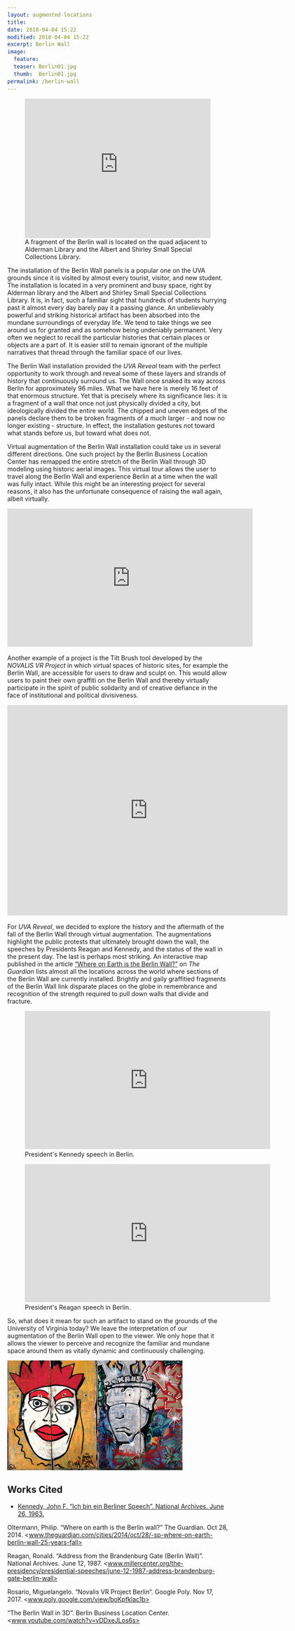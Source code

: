 ```yaml
---
layout: augmented-locations
title:
date: 2018-04-04 15:22
modified: 2018-04-04 15:22
excerpt: Berlin Wall
image:
  feature:
  teaser: Berlin01.jpg
  thumb:  Berlin01.jpg
permalink: /berlin-wall
---
```



<style>.embed-container {position: relative; padding-bottom: 75%; height: 0; max-width: 100%;} .embed-container iframe, .embed-container object, .embed-container iframe{position: absolute; top: 0; left: 0; width: 100%; height: 100%;} small{position: absolute; z-index: 40; bottom: 0; margin-bottom: -15px;}</style>
<figure>
<div class="embed-container">
<iframe width="800" height="600" frameborder="0" scrolling="no" marginheight="0" marginwidth="0" title="PraxisMap" src="https://uvalibrary.maps.arcgis.com/apps/Embed/index.html?webmap=cd441159531b40eeb560cc8bd82e3126&extent=-78.504304,38.036906,-78.506304,38.034906">
</iframe>
</div>
<figcaption>
A fragment of the Berlin wall is located on the quad adjacent to Alderman Library and the Albert and Shirley Small Special Collections Library.
</figcaption>
</figure>



The installation of the Berlin Wall panels is a popular one on the UVA grounds since it is visited by almost every tourist, visitor, and new student. The installation is located in a very prominent and busy space, right by Alderman library and the Albert and Shirley Small Special Collections Library. It is, in fact, such a familiar sight that hundreds of students hurrying past it almost every day barely pay it a passing glance. An unbelievably powerful and striking historical artifact has been absorbed into the mundane surroundings of everyday life. We tend to take things we see around us for granted and as somehow being undeniably permanent. Very often we neglect to recall the particular histories that certain places or objects are a part of. It is easier still to remain ignorant of the multiple narratives that thread through the familiar space of our lives.

The Berlin Wall installation provided the *UVA Reveal* team with the perfect opportunity to work through and reveal some of these layers and strands of history that continuously surround us. The Wall once snaked its way across Berlin for approximately 96 miles. What we have here is merely 16 feet of that enormous structure. Yet that is precisely where its significance lies: it is a fragment of a wall that once not just physically divided a city, but ideologically divided the entire world. The chipped and uneven edges of the panels declare them to be broken fragments of a much larger - and now no longer existing - structure. In effect, the installation gestures not toward what stands before us, but toward what does not.

Virtual augmentation of the Berlin Wall installation could take us in several different directions. One such project by the Berlin Business Location Center has remapped the entire stretch of the Berlin Wall through 3D modeling using historic aerial images. This virtual tour allows the user to travel along the Berlin Wall and experience Berlin at a time when the wall was fully intact. While this might be an interesting project for several reasons, it also has the unfortunate consequence of raising the wall again, albeit virtually.


<iframe width="560" height="315" src="https://www.youtube.com/embed/vDDxeJLos6s?rel=0" frameborder="0" allow="autoplay; encrypted-media" allowfullscreen></iframe>


Another example of a project is the Tilt Brush tool developed by the *NOVALIS VR Project* in which virtual spaces of historic sites, for example the Berlin Wall, are accessible for users to draw and sculpt on. This would allow users to paint their own graffiti on the Berlin Wall and thereby virtually participate in the spirit of public solidarity and of creative defiance in the face of institutional and political divisiveness.

<iframe width="640" height="480" src="https://poly.google.com/view/boKpfklac1b/embed" frameborder="0" allowvr allowfullscreen mozallowfullscreen="true" webkitallowfullscreen="true" onmousewheel=""></iframe>


For *UVA Reveal*, we decided to explore the history and the aftermath of the fall of the Berlin Wall through virtual augmentation. The augmentations highlight the public protests that ultimately brought down the wall, the speeches by Presidents Reagan and Kennedy, and the status of the wall in the present day. The last is perhaps most striking. An interactive map published in the article <a href="https://interactive.guim.co.uk/embed/lhaddou/berlin-wall/wallworld.html">“Where on Earth is the Berlin Wall?”</a> on *The Guardian* lists almost all the locations across the world where sections of the Berlin Wall are currently installed. Brightly and gaily graffitied fragments of the Berlin Wall link disparate places on the globe in remembrance and recognition of the strength required to pull down walls that divide and fracture.

<figure>
<iframe width="560" height="315" src="https://www.youtube.com/embed/56V6r2dpYH8?rel=0" frameborder="0" allow="autoplay; encrypted-media" allowfullscreen></iframe>
<figcaption>President's Kennedy speech in Berlin.</figcaption>
</figure>

<figure>
<iframe width="560" height="315" src="https://www.youtube.com/embed/Ei1HnWwzmNk?rel=0" frameborder="0" allow="autoplay; encrypted-media" allowfullscreen></iframe>
<figcaption>President's Reagan speech in Berlin.</figcaption>
</figure>

So, what does it mean for such an artifact to stand on the grounds of the University of Virginia today? We leave the interpretation of our augmentation of the Berlin Wall open to the viewer. We only hope that it allows the viewer to perceive and recognize the familiar and mundane space around them as vitally dynamic and continuously challenging.

<a href="/images/trigger_images/Berlin.jpg"><img src="/images/trigger_images/Berlin_thumb.jpg" alt="Berlin Wall"></a>

## Works Cited

* [Kennedy, John F. “Ich bin ein Berliner Speech”. National Archives. June 26, 1963.](www.millercenter.org/the-presidency/presidential-speeches/june-26-1963-ich-bin-ein-berliner-speech)

Oltermann, Philip. “Where on earth is the Berlin wall?” The Guardian. Oct 28, 2014. <www.theguardian.com/cities/2014/oct/28/-sp-where-on-earth-berlin-wall-25-years-fall>

Reagan, Ronald. “Address from the Brandenburg Gate (Berlin Wall)”. National Archives. June 12, 1987. <www.millercenter.org/the-presidency/presidential-speeches/june-12-1987-address-brandenburg-gate-berlin-wall>

Rosario, Miguelangelo. “Novalis VR Project Berlin”. Google Poly. Nov 17, 2017. <www.poly.google.com/view/boKpfklac1b>

“The Berlin Wall in 3D”. Berlin Business Location Center. <www.youtube.com/watch?v=vDDxeJLos6s>
